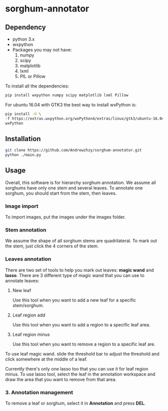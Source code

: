 # sorghum-annotator
## Dependency 
  * python 3.x
  * wxpython
  * Packages you may not have:
    1. numpy
    2. scipy
    3. matplotlib
    3. lxml
    4. PIL or Pillow
    
To install all the dependencies:
```sh
pip install wxpython numpy scipy matplotlib lxml Pillow
```
For ubuntu 16.04 with GTK3 the best way to install wxPython is:
```sh
pip install -U \
-f https://extras.wxpython.org/wxPython4/extras/linux/gtk3/ubuntu-16.04 \
wxPython
```
## Installation 
```sh
git clone https://github.com/Andrewzhzy/sorghum-annotator.git
python ./main.py
```
## Usage
Overall, this software is for hierarchy sorghum annotation. We assume all sorghums have only one stem and several leaves. To annotate one sorghum, you should start from the stem, then leaves.
###  Image import
To import images, put the images under the images folder.
###  Stem annotation
We assume the shape of all sorghum stems are quadrilateral. To mark out the stem, just click the 4 corners of the stem.
###  Leaves annotation
There are two set of tools to help you mark out leaves:  **magic wand** and **lasso**.
There are 3 different type of magic wand that you can use to annotate leaves:
1. New leaf

	Use this tool when you want to add a new leaf for a specific stem/sorghum. 
1. Leaf region add

	Use this tool when you want to add a region to a specific leaf area.
1. Leaf region minus

	Use this tool when you want to remove a region to a specific leaf are.

To use leaf magic wand. slide the threshold bar to adjust the threshold and click somewhere at the middle of a leaf.

Currently there's only one lasso too that you can use it for leaf region minus. To use lasso tool, select the leaf in the annotation workspace and draw the area that you want to remove from that area.

### 3. Annotation management
To remove a leaf or sorghum, select it in **Annotation** and press **DEL**.
